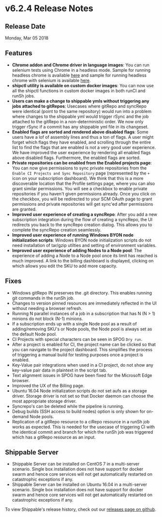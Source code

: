 # v6.2.4 Release Notes

## Release Date
Monday, Mar 05 2018

## Features
  - **Chrome addon and Chrome driver in language images**: You can run selenium tests using Chrome in a headless mode. Sample for running headless chrome is available [here](https://github.com/devops-recipes/ci-headless-chrome) and sample for running headless chrome with selenium is available [here](https://github.com/devops-recipes/ci-headless-chrome-selenium).
  - **shipctl utility is available on custom docker images**: You can now use all the shipctl functions in custom docker images in both runCI and runSh jobs.
  - **Users can make a change to shippable ymls without triggering any jobs attached to gitRepos**: Usecases where gitRepo and syncRepo were identical (point to the same repository) would run into a problem where changes to the shippable yml would trigger rSync and the job attached to the gitRepo in a non-deterministic order. We now only trigger rSync if a commit has any shippable yml file in its changeset.
  - **Enabled flags are sorted and rendered above disabled flags**: Some users have a lof of assembly lines and thus a ton of flags. A user might forget which flags they have enabled, and scrolling through the entire list to find the flags that are enabled is not a very good user experience. We have improved the user experience by rendering all enabled flags above disabled flags. Furthermore, the enabled flags are sorted.
  - **Private repositories can be enabled from the Enabled projects page**: You can now give permissions to sync private repositories from the `Enable CI Projects and Sync Repository` page (represented by the `+` icon on your subscription dashboard). We think that this is a more discoverable location that the Profile settings page, where you can also grant similar permissions. You will see a checkbox to enable private repositories if you haven't given permissions already. Once you click on the checkbox, you will be redirected to your SCM OAuth page to grant permissions and private repositories will get sync'ed after permissions are granted. 
  - **Improved user experience of creating a syncRepo**: After you add a new subscription integration during the flow of creating a syncRepo, the UI redirects you back to the syncRepo creation dialog. This allows you to complete the syncRepo creation seamlessly.
  - **Improved user experience of running Windows BYON node initialization scripts**: Windows BYON node initialization scripts do not need installation of tar/gzip utilties and setting of environment variables.
  - **Improved user experience of adding Nodes to a Node pool**: The experience of adding a Node to a Node pool once its limit has reached is much improved. A link to the billing dashboard is displayed, clicking on which allows you edit the SKU to add more capacity.

## Fixes
  - Windows gitRepo IN preserves the .git directory. This enables running git commands in the runSh job.
  - Changes to version pinned resources are immediately reflected in the UI without needing a browser refresh.
  - Running N parallel instances of a job in a subscription that has N (N > 1) minions do not block (N-1) minions.
  - If a subscription ends up with a single Node pool as a result of adding/removing SKU's or Node pools, the Node pool is
    always set as the default Node pool.
  - CI Projects with special characters can be seen in SPOG `Dry run`.  
  - After a project is enabled for CI, the project name can be clicked so that you can navigate to the project dashboard. This     simplifies the process of triggering a manual build for testing purposes once a project is enabled. 
  - Key-Value pair integrations when used in a CI project, do not show any key-value pair data in plaintext in the script tab.
  - Text alignment issues in SPOG have been fixed for the Microsoft Edge browser.
  - Improved the UX of the Billing page.
  - Ubuntu 16.04 Node initialization scripts do not set aufs as a storage driver. Storage driver is not set so that Docker         daemon can choose the most appropriate storage driver.
  - Syncrepo's can be deleted while the pipeline is running.
  - Debug builds (SSH access to build nodes) option is only shown for on-demand Node pools.
  - Replication of a gitRepo resource to a ciRepo resource in a runSh job works as expected. This is needed for the usecase
    of triggering CI with the identical commit and branch for which the runSh job was triggered which has a gitRepo resource
    as an input.

## Shippable Server

  - Shippable Server can be installed on CentOS 7 in a multi-server scenario. Single box installation does not have support for docker swarm and hence core services will not get automatically restarted on catastrophic exceptions if any. 
  - Shippable Server can be installed on Ubuntu 16.04 in a multi-server scenario. Single box installation does not have support for docker swarm and hence core services will not get automatically restarted on catastrophic exceptions if any.

To view Shippable's release history, check out our [releases page on github](https://github.com/Shippable/admiral/releases).
